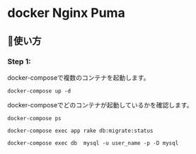 # docker Nginx Puma
## :memo:使い方

### Step 1: 
docker-composeで複数のコンテナを起動します。

`docker-compose up -d`


docker-composeでどのコンテナが起動しているかを確認します。

`docker-compose ps `

`docker-compose exec app rake db:migrate:status`

`docker-compose exec db  mysql -u user_name -p -D mysql`




